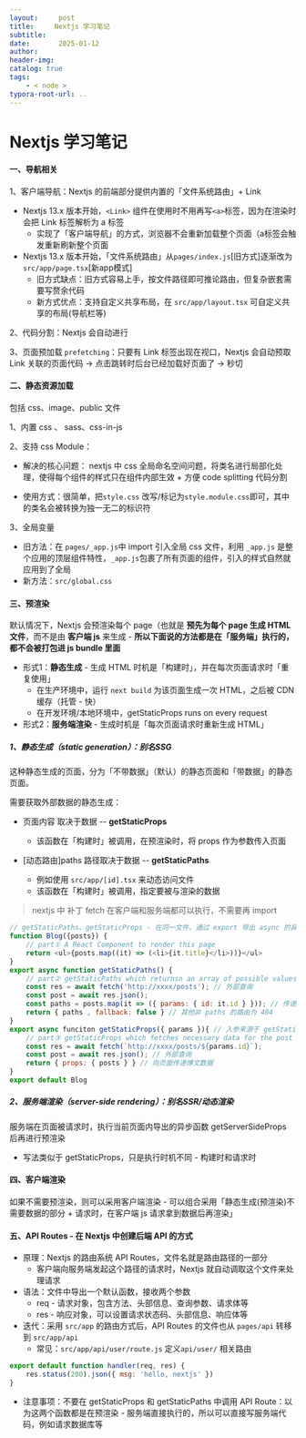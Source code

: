 ```yaml
---
layout:     post
title:     Nextjs 学习笔记
subtitle:  
date:       2025-01-12
author:     
header-img: 
catalog: true
tags:
    - < node >
typora-root-url: ..
---
```




# Nextjs 学习笔记

#### 一、导航相关

1、客户端导航：Nextjs 的前端部分提供内置的「文件系统路由」+ Link 

- Nextjs 13.x 版本开始，`<Link>` 组件在使用时不用再写`<a>`标签，因为在渲染时会把 Link 标签解析为 a 标签
    - 实现了「客户端导航」的方式，浏览器不会重新加载整个页面（a标签会触发重新刷新整个页面
- Nextjs 13.x 版本开始，「文件系统路由」从`pages/index.js`[旧方式]逐渐改为`src/app/page.tsx`[新app模式]
    - 旧方式缺点：旧方式容易上手，按文件路径即可推论路由，但复杂嵌套需要写赘余代码
    - 新方式优点：支持自定义共享布局，在 `src/app/layout.tsx` 可自定义共享的布局(导航栏等)

2、代码分割：Nextjs 会自动进行

3、页面预加载 `prefetching`：只要有 Link 标签出现在视口，Nextjs 会自动预取 Link 关联的页面代码 -> 点击跳转时后台已经加载好页面了 -> 秒切



#### 二、静态资源加载

包括 css、image、public 文件

1、内置 css 、 sass、css-in-js

2、支持 css Module：

-	解决的核心问题： nextjs 中 css 全局命名空间问题，将类名进行局部化处理，使得每个组件的样式只在组件内部生效 + 方便 code splitting 代码分割

- 使用方式：很简单，把`style.css` 改写/标记为`style.module.css`即可，其中的类名会被转换为独一无二的标识符

3、全局变量

- 旧方法：在 `pages/_app.js`中 import 引入全局 css 文件，利用 `_app.js` 是整个应用的顶层组件特性，`_app.js`包裹了所有页面的组件，引入的样式自然就应用到了全局
- 新方法：`src/global.css`



#### 三、预渲染

默认情况下，Nextjs 会预渲染每个 page（也就是 **预先为每个 page 生成 HTML 文件**，而不是由 **客户端 js** 来生成 - **所以下面说的方法都是在「服务端」执行的，都不会被打包进 js bundle 里面**

- 形式1：**静态生成** - 生成 HTML 时机是「构建时」，并在每次页面请求时「重复使用」
    - 在生产环境中，运行 `next build` 为该页面生成一次 HTML，之后被 CDN 缓存（托管 - 快）
    - 在开发环境/本地环境中，getStaticProps runs on every request
- 形式2：**服务端渲染** - 生成时机是「每次页面请求时重新生成 HTML」

##### 1、静态生成（static generation）：别名SSG

这种静态生成的页面，分为「不带数据」（默认）的静态页面和「带数据」的静态页面。

需要获取外部数据的静态生成：

- 页面内容   取决于数据 -- **getStaticProps**
    - 该函数在「构建时」被调用，在预渲染时，将 props 作为参数传入页面

- [动态路由]paths 路径取决于数据 -- **getStaticPaths**
    - 例如使用 `src/app/[id].tsx` 来动态访问文件
    - 该函数在「构建时」被调用，指定要被与渲染的数据

> nextjs 中 补丁 fetch 在客户端和服务端都可以执行，不需要再 import

```js
// getStaticPaths、getStaticProps - 在同一文件，通过 export 导出 async 的异步函数
function Blog({posts}) {
    // part① A React Component to render this page
    return <ul>{posts.map((it) => (<li>{it.title}</li>))}</ul>
}
export async function getStaticPaths() {
    // part② getStaticPaths which returnsn an array of possible values for ids
    const res = await fetch('http://xxxx/posts'); // 外部查询
    const post = await res.json(); 
    const paths = posts.map(it => ({ params: { id: it.id } })); // 传递 params 数据，params 中的属性名和文档的 [id].tsx 的 key 相同
    return { paths , fallback: false } // 其他非 paths 的路由为 404
}
export async funciton getStaticProps({ params }){ // 入参来源于 getStaticPaths
    // part③ getStaticProps which fetches necessary data for the post with id
    const res = await fetch(`http://xxxx/posts/${params.id}`);
    const post = await res.json(); // 外部查询
    return { props: { posts } } // 向页面传递博文数据
}
export default Blog
```

##### 2、服务端渲染（server-side rendering）：别名SSR/动态渲染

服务端在页面被请求时，执行当前页面内导出的异步函数 getServerSideProps 后再进行预渲染

- 写法类似于 getStaticProps，只是执行时机不同 - 构建时和请求时



#### 四、客户端渲染

如果不需要预渲染，则可以采用客户端渲染 - 可以组合采用「静态生成(预渲染)不需要数据的部分 + 请求时，在客户端 js 请求拿到数据后再渲染」



#### 五、API Routes - 在 Nextjs 中创建后端 API 的方式

- 原理：Nextjs 的路由系统 API Routes，文件名就是路由路径的一部分
    - 客户端向服务端发起这个路径的请求时，Nextjs 就自动调取这个文件来处理请求
- 语法：文件中导出一个默认函数，接收两个参数
    - req - 请求对象，包含方法、头部信息、查询参数、请求体等
    - res - 响应对象，可以设置请求状态码、头部信息、响应体等
- 迭代：采用 `src/app` 的路由方式后，API Routes 的文件也从 `pages/api` 转移到 `src/app/api`
    - 常见：`src/app/api/user/route.js` 定义`api/user/` 相关路由

```js
export default function handler(req, res) {
    res.status(200).json({ msg: 'hello, nextjs' })
}
```

- 注意事项：不要在 getStaticProps 和 getStaticPaths 中调用 API Route：以为这两个函数都是在预渲染 - 服务端直接执行的，所以可以直接写服务端代码，例如请求数据库等
